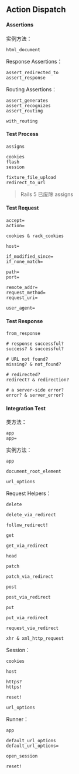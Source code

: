 ## Action Dispatch

#### Assertions

实例方法：

```
html_document
```

Response Assertions：

```
assert_redirected_to
assert_response
```

Routing Assertions：

```
assert_generates
assert_recognizes
assert_routing

with_routing
```

#### Test Process

```
assigns

cookies
flash
session

fixture_file_upload
redirect_to_url
```

> Rails 5 已废除 assigns

#### Test Request

```
accept=
action=

cookies & rack_cookies

host=

if_modified_since=
if_none_match=

path=
port=

remote_addr=
request_method=
request_uri=

user_agent=
```

#### Test Response

```
from_response

# response successful?
success? & successful?

# URL not found?
missing? & not_found?

# redirected?
redirect? & redirection?

# a server-side error?
error? & server_error?
```

#### Integration Test

类方法：

```
app
app=
```

实例方法：

```
app

document_root_element

url_options
```

Request Helpers：

```
delete

delete_via_redirect

follow_redirect!

get

get_via_redirect

head

patch

patch_via_redirect

post

post_via_redirect

put

put_via_redirect

request_via_redirect

xhr & xml_http_request
```

Session：

```
cookies

host

https?
https!

reset!

url_options
```

Runner：

```
app

default_url_options
default_url_options=

open_session

reset!
```
